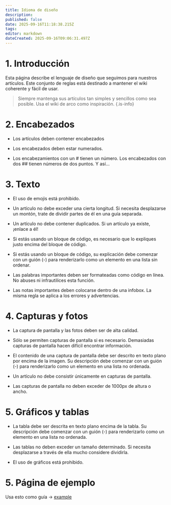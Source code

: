```yaml
---
title: Idioma de diseño
description:
published: false
date: 2025-09-16T11:18:38.215Z
tags:
editor: markdown
dateCreated: 2025-09-16T09:06:31.497Z
---
```


# 1. Introducción

Esta página describe el lenguaje de diseño que seguimos para nuestros artículos. Este conjunto de reglas está destinado a mantener el wiki coherente y fácil de usar.

> Siempre mantenga sus artículos tan simples y sencillos como sea posible. Usa el wiki de arco como inspiración.
> {.is-info}

# 2. Encabezados

- Los artículos deben contener encabezados

- Los encabezados deben estar numerados.

- Los encabezamientos con un # tienen un número. Los encabezados con dos ## tienen números de dos puntos. Y así...

# 3. Texto

- El uso de emojis está prohibido.

- Un artículo no debe exceder una cierta longitud. Si necesita desplazarse un montón, trate de dividir partes de él en una guía separada.

- Un artículo no debe contener duplicados. Si un artículo ya existe, ¡enlace a él!

- Si estás usando un bloque de código, es necesario que lo expliques justo encima del bloque de código.

- Si estás usando un bloque de código, su explicación debe comenzar con un guión (-) para renderizarlo como un elemento en una lista sin ordenar.

- Las palabras importantes deben ser formateadas como código en línea. No abuses ni infrautilices esta función.

- Las notas importantes deben colocarse dentro de una infobox. La misma regla se aplica a los errores y advertencias.

# 4. Capturas y fotos

- La captura de pantalla y las fotos deben ser de alta calidad.

- Sólo se permiten capturas de pantalla si es necesario. Demasiadas capturas de pantalla hacen difícil encontrar información.

- El contenido de una captura de pantalla debe ser descrito en texto plano por encima de la imagen. Su descripción debe comenzar con un guión (-) para renderizarlo como un elemento en una lista no ordenada.

- Un artículo no debe consistir únicamente en capturas de pantalla.

- Las capturas de pantalla no deben exceder de 1000px de altura o ancho.

# 5. Gráficos y tablas

- La tabla debe ser descrita en texto plano encima de la tabla. Su descripción debe comenzar con un guión (-) para renderizarlo como un elemento en una lista no ordenada.

- Las tablas no deben exceder un tamaño determinado. Si necesita desplazarse a través de ella mucho considere dividirla.

- El uso de gráficos está prohibido.

# 5. Página de ejemplo

Usa esto como guía -> [example](/en/internal-bred-stuff/design-language/example)